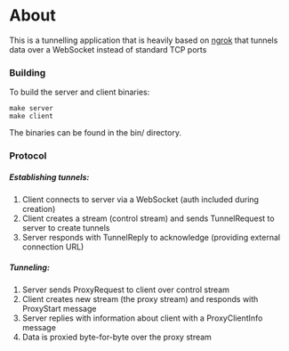 # About

This is a tunnelling application that is heavily based on [ngrok](https://github.com/inconshreveable/ngrok) that tunnels data over a WebSocket instead of standard TCP ports

### Building

To build the server and client binaries:

    make server
    make client

The binaries can be found in the bin/ directory.

### Protocol

##### Establishing tunnels:

1. Client connects to server via a WebSocket (auth included during creation)
2. Client creates a stream (control stream) and sends TunnelRequest to server to create tunnels
3. Server responds with TunnelReply to acknowledge (providing external connection URL)


#####  Tunneling:

1. Server sends ProxyRequest to client over control stream
2. Client creates new stream (the proxy stream) and responds with ProxyStart message
3. Server replies with information about client with a ProxyClientInfo message
4. Data is proxied byte-for-byte over the proxy stream